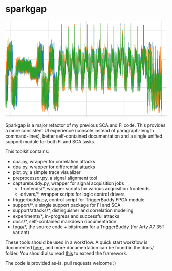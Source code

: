 # sparkgap

![Just for fun](docs/imgs/smartcard-align.png)

Sparkgap is a major refactor of my previous SCA and FI code. This provides a more consistent UI experience (console instead of paragraph-length command-lines), better self-contained documentation and a single unified support module for both FI and SCA tasks.

This toolkit contains:

- cpa.py, wrapper for correlation attacks
- dpa.py, wrapper for differential attacks
- plot.py, a simple trace visualizer
- preprocessor.py, a signal alignment tool
- capturebuddy.py, wrapper for signal acquisition jobs
  - frontends/*, wrapper scripts for various acquisition frontends
  - drivers/*, wrapper scripts for logic control drivers
- triggerbuddy.py, control script for TriggerBuddy FPGA module
- support/*, a single support package for FI and SCA
- support/attacks/*, distinguisher and correlation modeling
- experiments/*, in-progress and successful attacks
- docs/*, self-contained markdown documentation
- fpga/*, the source code + bitstream for a TriggerBuddy (for Arty A7 35T variant)

These tools should be used in a workflow. A quick start workflow is documented [here](docs/quickstart.md), and more documentation can be found in the docs/ folder. You should also read [this](docs/quickstart-dev.md) to extend the framework.

The code is provided as-is, pull requests welcome :)
